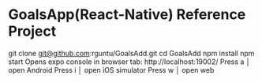 # GoalsApp(React-Native) Reference Project

git clone git@github.com:rguntu/GoalsAdd.git
cd GoalsAdd
npm install
npm start
Opens expo console in browser tab: http://localhost:19002/
Press a │ open Android
Press i │ open iOS simulator
Press w │ open web
